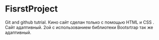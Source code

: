 # FisrstProject
Git and github tutrial. 
Кино сайт сделан только с помощью HTML и CSS . Сайт адаптивный.
2ой с использованием библиотеки Bootsrtrap так же адаптивный. 
